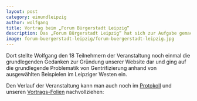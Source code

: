 ```yaml
---
layout: post
category: einundleipzig
author: wolfgang
title: Vortrag beim „Forum Bürgerstadt Leipzig“
description: Das „Forum Bürgerstadt Leipzig“ hat sich zur Aufgabe gemacht, einen Trialog zwischen Stadtverwaltung, Stadträten und Bürgerinnen und Bürgern von Leipzig zu ermöglichen - bei der letzten Veranstaltung wurden wir dazu eingeladen, über Gentrifizierung im Leipziger Westen aus Sicht der Bürger zu sprechen.
image: forum-buergerstadt-leipzig/forum-buergerstadt-leipzig.jpg
---
```

Dort stellte Wolfgang den 18 Teilnehmern der Veranstaltung noch einmal die grundlegenden Gedanken zur Gründung unserer Website dar und ging auf die grundlegende Problematik von Gentrifizierung anhand von ausgewählten Beispielen im Leipziger Westen ein.

Den Verlauf der Veranstaltung kann man auch noch im [Protokoll](http://www.forum-buergerstadt-leipzig.de/papers/protokoll-20150511.pdf) und unseren [Vortrags-Folien](http://www.forum-buergerstadt-leipzig.de/papers/Einundleipzig-20150511.pdf) nachvollziehen: 